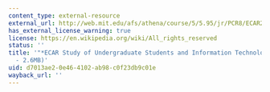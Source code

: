 ```yaml
---
content_type: external-resource
external_url: http://web.mit.edu/afs/athena/course/5/5.95/jr/PCR8/ECAR2013.pdf
has_external_license_warning: true
license: https://en.wikipedia.org/wiki/All_rights_reserved
status: ''
title: '"*ECAR Study of Undergraduate Students and Information Technology*." (PDF
  - 2.6MB)'
uid: d7013ae2-0e46-4102-ab98-c0f23db9c01e
wayback_url: ''
---
```

